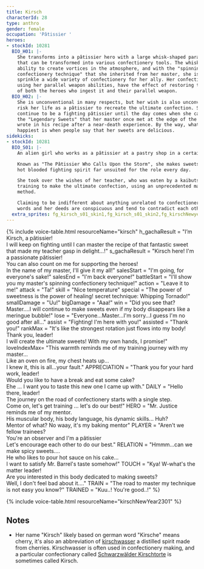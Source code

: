 ```yaml
---
title: Kirsch
characterId: 28
type: anthro
gender: female
occupation: 'Pâtissier '
heroes:
- stockId: 10281
  BIO_H01: |-
    She transforms into a pâtissier hero with a large whisk-shaped parallel weapon
    that can be transformed into various confectionery tools. The whisk has the
    ability to create vortices in the atmosphere, and with the "spinning
    confectionery technique" that she inherited from her master, she is able to
    sprinkle a wide variety of confectionery for her ally. Her confections, created
    using her parallel weapon abilities, have the effect of restoring the exhaustion
    of both the heroes who ingest it and their parallel weapon.
  BIO_H02: |-
    She is unconventional in many respects, but her wish is also unconventional: to
    risk her life as a pâtissier to recreate the ultimate confection. She will
    continue to be a fighting pâtissier until the day comes when she can recreate
    the "Legendary Sweets" that her master once met at the edge of the galaxy and
    wrote in his recipe after a near-death experience. By the way, what makes her
    happiest is when people say that her sweets are delicious.
sidekicks:
- stockId: 10281
  BIO_S01: |-
    An alien girl who works as a pâtissier at a pastry shop in a certain town.

    Known as "The Pâtissier Who Calls Upon the Storm", she makes sweets holding a
    hot blooded fighting spirit far unsuited for the role every day.

    She took over the wishes of her teacher, who was eaten by a kaibutsu during his
    training to make the ultimate confection, using an unprecedented manufacturing
    method.

    Claiming to be indifferent about anything unrelated to confectionery, both her
    words and her deeds are conspicuous and tend to contradict each other.
  extra_sprites: fg_kirsch_s01_skin1,fg_kirsch_s01_skin2,fg_kirschNewyear2301_s01
---
```


{% include voice-table.html resourceName="kirsch"
h_gachaResult = "I’m Kirsch, a pâtissier!<br> I will keep on fighting until I can master the recipe of that fantastic sweet that made my teacher gasp in delight…!"
s_gachaResult = "Kirsch here! I'm a passionate pâtissier!<br>You can also count on me for supporting the heroes!<br>In the name of my master, I'll give it my all!"
salesStart = "I'm going, for everyone's sake!"
salesEnd = "I'm back everyone!"
battleStart = "I'll show you my master's spinning confectionery technique!"
action = "Leave it to me!"
attack = "Ta!"
skill = "Nice temperature"
special = "The power of sweetness is the power of healing! secret technique: Whipping Tornado!"
smallDamage = "Uu!"
bigDamage = "Aaa!"
win = "Did you see that? Master….I will continue to make sweets even if my body disappears like a meringue bubble!"
lose = "Everyone…Master…I'm sorry…I guess I'm no good after all…"
assist = "Fighting! I'm here with you!"
assisted = "Thank you!"
rankMax = "It's like the strongest rotation just flows into my body! Thank you, leader!<br>I will create the ultimate sweets! With my own hands, I promise!"
loveIndexMax= "This warmth reminds me of my training journey with my master...<br>Like an oven on fire, my chest heats up...<br>I knew it, this is all…your fault."
APPRECIATION = "Thank you for your hard work, leader!<br>Would you like to have a break and eat some cake?<br>Ehe ... I want you to taste this new one I came up with."
DAILY = "Hello there, leader!<br>The journey on the road of confectionery starts with a single step.<br>Come on, let's get training ... let's do our best!"
HERO = "Mr. Justice reminds me of my mentor.<br>His muscular body, his body language, his dynamic skills... Huh?<br>Mentor of what? No waay, it's my baking mentor"
PLAYER = "Aren't we fellow trainees?<br>You're an observer and I'm a pâtissier<br>Let's encourage each other to do our best."
RELATION = "Hmmm...can we make spicy sweets....<br>He who likes to pour hot sauce on his cake...<br>I want to satisfy Mr. Barrel's taste somehow!"
TOUCH = "Kya! W-what's the matter leader!<br>Are you interested in this body dedicated to making sweets?<br>Well, I don't feel bad about it...."
TRAIN = "The road to master my technique is not easy you know?"
TRAINED = "Kuu..! You're good..!"
%}

{% include voice-table.html resourceName="kirschNewYear2301"
%}

## Notes

- Her name "Kirsch" likely based on german word "Kirsche" means cherry, it's also an abbreviation of [kirschwasser](https://en.wikipedia.org/wiki/Kirsch) a distilled spirit made from cherries. Kirschwasser is often used in confectionery making, and a particular confectionary called [Schwarzwälder Kirschtorte](https://en.wikipedia.org/wiki/Black_Forest_gateau) is sometimes called Kirsch.
